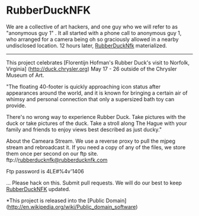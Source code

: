 RubberDuckNFK
=============

We are a collective of art hackers, and one guy who we will refer to as "anonymous guy 1" .  It all started with a phone call to anonymous guy 1, who arranged for a camera being oh so graciously allowed in a nearby undisclosed location.  12 hours later, [RubberDuckNfk](http://rubberducknfk.com) materialized.

-----

This project celebrates [Florentijn Hofman's Rubber Duck's visit to  Norfolk, Virginia] (http://duck.chrysler.org) May 17 - 26 outside of the Chrysler Museum of Art.


"The floating 40-footer is quickly approaching icon status after appearances around the world, and it is known for bringing a certain air of whimsy and personal connection that only a supersized bath toy can provide.

There's no wrong way to experience Rubber Duck. Take pictures with the duck or take pictures of the duck. Take a stroll along The Hague with your family and friends to enjoy views best described as just ducky."

About the Cameara Stream.  We use a reverse proxy to pull the mjpeg stream and rebroadcast it.  If you need a copy of any of the files, we store them once per second on our ftp site. ftp://rubberducknfk@rubberducknfk.com

Ftp password is 4LE#%4v'1406

... Please hack on this. Submit pull requests. We will do our best to keep [RubberDuckNFK](http://rubberducknfk.com/) updated.

*This project is released into the [Public Domain] (http://en.wikipedia.org/wiki/Public_domain_software)